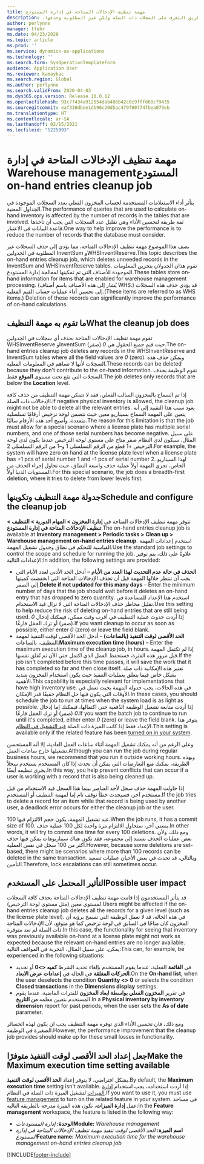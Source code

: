 ```yaml
---
title: مهمة تنظيف الإدخالات المتاحة في إدارة المستودع‬‏‫
description: يصف هذا الموضوع مهمة تنظيف الإدخالات المتاحة في إدارة المستودع‬‏‫، مما يساعد على تحسين أداء النظام عن طريق التعرف على السجلات ذات الصلة ولكن غير المطلوبة وحذفها.
author: perlynne
manager: tfehr
ms.date: 04/23/2020
ms.topic: article
ms.prod: ''
ms.service: dynamics-ax-applications
ms.technology: ''
ms.search.form: SysOperationTemplateForm
audience: Application User
ms.reviewer: kamaybac
ms.search.region: Global
ms.author: perlynne
ms.search.validFrom: 2020-04-03
ms.dyn365.ops.version: Release 10.0.12
ms.openlocfilehash: 93c77434a912554dab486b42c0c9fffd68cf9435
ms.sourcegitcommit: eaf330dbee1db96c20d5ac479f007747bea079eb
ms.translationtype: HT
ms.contentlocale: ar-SA
ms.lasthandoff: 02/15/2021
ms.locfileid: "5225993"
---
```

# <a name="warehouse-management-on-hand-entries-cleanup-job"></a><span data-ttu-id="1f24f-103">مهمة تنظيف الإدخالات المتاحة في إدارة المستودع‬‏‫</span><span class="sxs-lookup"><span data-stu-id="1f24f-103">Warehouse management on-hand entries cleanup job</span></span>

<span data-ttu-id="1f24f-104">يتأثر أداء الاستعلامات المستخدمة لحساب المخزون الفعلي بعدد السجلات الموجودة في الجداول المعنية.</span><span class="sxs-lookup"><span data-stu-id="1f24f-104">The performance of queries that are used to calculate on-hand inventory is affected by the number of records in the tables that are involved.</span></span> <span data-ttu-id="1f24f-105">ثمة طريقة لتحسين الأداء وهي تقليل عدد السجلات التي يجب أن تأخذها قاعدة البيانات في الاعتبار.</span><span class="sxs-lookup"><span data-stu-id="1f24f-105">One way to help improve the performance is to reduce the number of records that the database must consider.</span></span>

<span data-ttu-id="1f24f-106">يصف هذا الموضوع مهمة تنظيف الإدخالات المتاحة، مما يؤدي إلى حذف السجلات غير المطلوبة في الجدولين InventSum وWHSInventReserve.</span><span class="sxs-lookup"><span data-stu-id="1f24f-106">This topic describes the on-hand entries cleanup job, which deletes unneeded records in the InventSum and WHSInventReserve tables.</span></span> <span data-ttu-id="1f24f-107">تقوم هذان الجدولان بتخزين المعلومات الموجودة للأصناف التي تم تمكينها لمعالجة إدارة المستودع.</span><span class="sxs-lookup"><span data-stu-id="1f24f-107">These tables store on-hand information for items that are enabled for warehouse management processing.</span></span> <span data-ttu-id="1f24f-108">(يُشار إلى هذه الأصناف باسم أصناف WHS.) قد يؤدي حذف هذه السجلات إلى تحسين أداء عمليات حساب القيم الفعلية.</span><span class="sxs-lookup"><span data-stu-id="1f24f-108">(These items are referred to as WHS items.) Deletion of these records can significantly improve the performance of on-hand calculations.</span></span>

## <a name="what-the-cleanup-job-does"></a><span data-ttu-id="1f24f-109">ما تقوم به مهمة التنظيف</span><span class="sxs-lookup"><span data-stu-id="1f24f-109">What the cleanup job does</span></span>

<span data-ttu-id="1f24f-110">تقوم مهمة تنظيف الإدخالات المتاحة بحذف أي سجلات في الجدولين WHSInventReserve وInventSum حيث قيم جميع الحقول هي *0* (صفر).</span><span class="sxs-lookup"><span data-stu-id="1f24f-110">The on-hand entries cleanup job deletes any records in the WHSInventReserve and InventSum tables where all the field values are *0* (zero).</span></span> <span data-ttu-id="1f24f-111">ويمكن حذف هذه السجلات لأنها لا تساهم في المعلومات الفعلية.</span><span class="sxs-lookup"><span data-stu-id="1f24f-111">These records can be deleted because they don't contribute to the on-hand information.</span></span> <span data-ttu-id="1f24f-112">تقوم الوظيفة بحذف السجلات التي تقع تحت مستوى **الموقع** فقط.</span><span class="sxs-lookup"><span data-stu-id="1f24f-112">The job deletes only records that are below the **Location** level.</span></span>

<span data-ttu-id="1f24f-113">إذا تم السماح بالمخزون السالب الفعلي، فقد لا تتمكن مهمة التنظيف من حذف كافة الإدخالات ذات الصلة.</span><span class="sxs-lookup"><span data-stu-id="1f24f-113">If negative physical inventory is allowed, the cleanup job might not be able to delete all the relevant entries.</span></span> <span data-ttu-id="1f24f-114">يعود سبب هذا التقييد إلى أنه يتعين على المهمة السماح بسيناريو معين حيث تتضمن لوحة ترخيص أرقامًا تسلسلية متعددة، وأصبح أحد هذه الأرقام سالبًا.</span><span class="sxs-lookup"><span data-stu-id="1f24f-114">The reason for this limitation is that the job must allow for a special scenario where a license plate has multiple serial numbers, and one of those serial numbers has become negative.</span></span> <span data-ttu-id="1f24f-115">على سبيل المثال، سيكون لدى النظام صفر متاح على مستوى لوحة الترخيص عندما يكون لدى لوحة الترخيص +1 قطع من الرقم التسلسلي 1 و–1 من الرقم التسلسلي 2.</span><span class="sxs-lookup"><span data-stu-id="1f24f-115">For example, the system will have zero on hand at the license plate level when a license plate has +1 pcs of serial number 1 and –1 pcs of serial number 2.</span></span> <span data-ttu-id="1f24f-116">لهذا السيناريو الخاص، تجري المهمة أولاً عملية حذف واسعة النطاق، حيث تحاول إجراء الحذف من المستويات الدنيا أولاً.</span><span class="sxs-lookup"><span data-stu-id="1f24f-116">For this special scenario, the job does a breadth-first deletion, where it tries to delete from lower levels first.</span></span>

## <a name="schedule-and-configure-the-cleanup-job"></a><span data-ttu-id="1f24f-117">جدولة مهمة التنظيف وتكوينها</span><span class="sxs-lookup"><span data-stu-id="1f24f-117">Schedule and configure the cleanup job</span></span>

<span data-ttu-id="1f24f-118">تتوفر مهمة تنظيف الإدخالات المتاحة في **إدارة المخزون \> المهام الدورية \> التنظيف \> تنظيف الإدخالات المتاحة في إدارة المستودع**.</span><span class="sxs-lookup"><span data-stu-id="1f24f-118">The on-hand entries cleanup job is available at **Inventory management \> Periodic tasks \> Clean up \> Warehouse management on-hand entries cleanup**.</span></span> <span data-ttu-id="1f24f-119">استخدم إعدادات المهمة القياسية للتحكم في نطاق وجدول تشغيل المهمة.</span><span class="sxs-lookup"><span data-stu-id="1f24f-119">Use the standard job settings to control the scope and schedule for running the job.</span></span> <span data-ttu-id="1f24f-120">علاوةً على ذلك، يتم توفير الإعدادات التالية:</span><span class="sxs-lookup"><span data-stu-id="1f24f-120">In addition, the following settings are provided:</span></span>

- <span data-ttu-id="1f24f-121">**الحذف في حالة عدم التحديث لهذا العدد من الأيام‬** – أدخل الحد الأدنى لعدد الأيام التي يجب أن تنتظر خلالها المهمة قبل أن تحذف الإدخالات المتاحة التي انخفضت كميتها إلى الصفر.</span><span class="sxs-lookup"><span data-stu-id="1f24f-121">**Delete if not updated for this many days** – Enter the minimum number of days that the job should wait before it deletes an on-hand entry that has dropped to zero quantity.</span></span> <span data-ttu-id="1f24f-122">استخدم هذا الإعداد للمساعدة في تقليل مخاطر حذف الإدخالات المتاحة التي لا تزال قيد الاستخدام.</span><span class="sxs-lookup"><span data-stu-id="1f24f-122">Use this setting to help reduce the risk of deleting on-hand entries that are still being used.</span></span> <span data-ttu-id="1f24f-123">إذا أردت حدوث عملية التنظيف في أقرب وقت ممكن، فيمكنك إدخال *0* (صفر) أو ترك الحقل فارغًا.</span><span class="sxs-lookup"><span data-stu-id="1f24f-123">If you want cleanup to occur as soon as possible, either enter *0* (zero) or leave the field blank.</span></span>
- <span data-ttu-id="1f24f-124">**الحد الأقصى لوقت التنفيذ (بالساعات)** - أدخل الحد الأقصى لوقت التنفيذ لمهمة التنظيف، بالساعات.</span><span class="sxs-lookup"><span data-stu-id="1f24f-124">**Maximum execution time (hours)** – Enter the maximum execution time of the cleanup job, in hours.</span></span> <span data-ttu-id="1f24f-125">إذا لم تكتمل المهمة قبل مرور هذه الفترة، فستحفظ العمل الذي اكتمل حتى الآن ثم تُغلق نفسها.</span><span class="sxs-lookup"><span data-stu-id="1f24f-125">If the job isn't completed before this time passes, it will save the work that it has completed so far and then close itself.</span></span> <span data-ttu-id="1f24f-126">تعتبر هذه الإمكانية ذات صلة بشكل خاص فيما يتعلق بعمليات التنفيذ حيث يكون استخدام المخزون شديد الأهمية.</span><span class="sxs-lookup"><span data-stu-id="1f24f-126">This capability is especially relevant for implementations that have high inventory use.</span></span> <span data-ttu-id="1f24f-127">في هذه الحالات، يجب جدولة المهمة بحيث تعمل في الأوقات التي يكون فيها حل النظام خفيفًا قدر الإمكان.</span><span class="sxs-lookup"><span data-stu-id="1f24f-127">In these cases, you should schedule the job to run at times when the system load is as light as possible.</span></span> <span data-ttu-id="1f24f-128">إذا أردت متابعة تشغيل الوظيفة الدُفعية حتى اكتمالها، فيمكنك إما إدخال *0* (صفر) أو ترك الحقل فارغًا.</span><span class="sxs-lookup"><span data-stu-id="1f24f-128">If you want the batch job to continue to run until it's completed, either enter *0* (zero) or leave the field blank.</span></span> <span data-ttu-id="1f24f-129">يتوفر هذا الإعداد فقط إذا كانت الميزة ذات الصلة [قيد التشغيل في النظام](#max-execution-time).</span><span class="sxs-lookup"><span data-stu-id="1f24f-129">This setting is available only if the related feature has been [turned on in your system](#max-execution-time).</span></span>

<span data-ttu-id="1f24f-130">وعلى الرغم من أنه يمكنك تشغيل المهمة أثناء ساعات العمل العادية، إلا أنه المستحسن تشغيلها خارج ساعات العمل.</span><span class="sxs-lookup"><span data-stu-id="1f24f-130">Although you can run the job during regular business hours, we recommend that you run it outside working hours.</span></span> <span data-ttu-id="1f24f-131">وبهذه الطريقة، يمكنك منع التعارضات التي يمكن أن تحدث إذا كان المستخدم يستخدم سجلاً يجري تنظيفه أيضًا.</span><span class="sxs-lookup"><span data-stu-id="1f24f-131">In this way, you help prevent conflicts that can occur if a user is working with a record that is also being cleaned up.</span></span>

<span data-ttu-id="1f24f-132">إذا حاولت المهمة حذف سجل لأحد العناصر بينما هذا السجل قيد الاستخدام من قبل مستخدم آخر، فسيحدث خطأ توقف تام إما لمهمة التنظيف أو المستخدم.</span><span class="sxs-lookup"><span data-stu-id="1f24f-132">If the job tries to delete a record for an item while that record is being used by another user, a deadlock error occurs for either the cleanup job or the user.</span></span>

<span data-ttu-id="1f24f-133">عند تشغيل المهمة، يكون حجم الالتزام فيها 100.</span><span class="sxs-lookup"><span data-stu-id="1f24f-133">When the job runs, it has a commit size of 100.</span></span> <span data-ttu-id="1f24f-134">بمعنى آخر، ستحاول الالتزام مرة واحدة لكل 100 عملية حذف.</span><span class="sxs-lookup"><span data-stu-id="1f24f-134">In other words, it will try to commit one time for every 100 deletions.</span></span> <span data-ttu-id="1f24f-135">ومع ذلك، ولأن بعض عمليات الحذف تستند إلى مجموعة، فقد تكون هناك سيناريوهات يمكن فيها حذف أكثر من 100 سجل في نفس العملية.</span><span class="sxs-lookup"><span data-stu-id="1f24f-135">However, because some deletions are set-based, there might be scenarios where more than 100 records can be deleted in the same transaction.</span></span> <span data-ttu-id="1f24f-136">وبالتالي، قد تحدث في بعض الأحيان عمليات تصعيد التأمين.</span><span class="sxs-lookup"><span data-stu-id="1f24f-136">Therefore, lock escalations can still sometimes occur.</span></span>

## <a name="possible-user-impact"></a><span data-ttu-id="1f24f-137">التأثير المحتمل على المستخدم</span><span class="sxs-lookup"><span data-stu-id="1f24f-137">Possible user impact</span></span>

<span data-ttu-id="1f24f-138">قد يتأثر المستخدمون إذا قامت مهمة تنظيف الإدخالات المتاحة بحذف كافة السجلات لمستوى معين (مثل مستوى لوحة الترخيص).</span><span class="sxs-lookup"><span data-stu-id="1f24f-138">Users might be affected if the on-hand entries cleanup job deletes all the records for a given level (such as the license plate level).</span></span> <span data-ttu-id="1f24f-139">في هذه الحالة، قد لا تعمل الوظيفة التي تسمح برؤية أن المخزون كان متاحًا في السابق في لوحة ترخيص كما هو متوقع، لأن الإدخالات المتاحة ذات الصلة لم تعد متوفرة.</span><span class="sxs-lookup"><span data-stu-id="1f24f-139">In this case, the functionality for seeing that inventory was previously available on-hand at a license plate might not work as expected because the relevant on-hand entries are no longer available.</span></span> <span data-ttu-id="1f24f-140">يمكن، على سبيل المثال، التجربة في المواقف التالية:</span><span class="sxs-lookup"><span data-stu-id="1f24f-140">This can, for example, be experienced in the following situations:</span></span>

- <span data-ttu-id="1f24f-141">في **القائمة** الفعلية، عندما يقوم المستخدم بإلغاء تحديد الشرط **كميه \<\>0** أو تحديد **الحركات المغلقة** في الحالة في **إعدادات عرض الابعاد**.</span><span class="sxs-lookup"><span data-stu-id="1f24f-141">On the **On-hand list**, when the user deselects the condition **Quantity \<\> 0** or selects the condition **Closed transactions** in the **Dimensions display** settings.</span></span>
- <span data-ttu-id="1f24f-142">في تقرير **المخزون الفعلي بواسطة ابعاد المخزون** للفترات الماضية، عندما يقوم المستخدم بتعيين معلمه **من التاريخ**.</span><span class="sxs-lookup"><span data-stu-id="1f24f-142">In a **Physical inventory by inventory dimension** report for past periods, when the user sets the **As of date** parameter.</span></span>

<span data-ttu-id="1f24f-143">ومع ذلك، فان تحسين الأداء الذي توفره مهمة التنظيف يجب ان يكون لهذه الخسائر الصغيرة في الوظيفة.</span><span class="sxs-lookup"><span data-stu-id="1f24f-143">However, the performance improvement that the cleanup job provides should make up for these small losses in functionality.</span></span>

## <a name="make-the-maximum-execution-time-setting-available"></a><a name="max-execution-time"></a><span data-ttu-id="1f24f-144">جعل إعداد الحد الأقصى لوقت التنفيذ متوفرًا</span><span class="sxs-lookup"><span data-stu-id="1f24f-144">Make the Maximum execution time setting available</span></span>

<span data-ttu-id="1f24f-145">بشكل افتراضي، لا يتوفر إعداد **الحد الأقصى لوقت التنفيذ**.</span><span class="sxs-lookup"><span data-stu-id="1f24f-145">By default, the **Maximum execution time** setting isn't available.</span></span> <span data-ttu-id="1f24f-146">إذا أردت استخدامه، يجب استخدام [إدارة الميزات](../../fin-ops-core/fin-ops/get-started/feature-management/feature-management-overview.md) لتشغيل الميزة ذات الصلة في النظام.</span><span class="sxs-lookup"><span data-stu-id="1f24f-146">If you want to use it, you must use [feature management](../../fin-ops-core/fin-ops/get-started/feature-management/feature-management-overview.md) to turn on the related feature in your system.</span></span> <span data-ttu-id="1f24f-147">في مساحة عمل **إدارة الميزات**، تكون هذه الميزة مدرجة بالطريقة التالية:</span><span class="sxs-lookup"><span data-stu-id="1f24f-147">In the **Feature management** workspace, the feature is listed in the following way:</span></span>

- <span data-ttu-id="1f24f-148">**الوحدة:** *إدارة المستودعات*</span><span class="sxs-lookup"><span data-stu-id="1f24f-148">**Module:** *Warehouse management*</span></span>
- <span data-ttu-id="1f24f-149">**اسم الميزة:** *الحد الأقصى لوقت تنفيذ مهمة تنظيف الإدخالات المتاحة في إدارة المستودع‬‏‫‬*</span><span class="sxs-lookup"><span data-stu-id="1f24f-149">**Feature name:** *Maximum execution time for the warehouse management on-hand entries cleanup job*</span></span>


[!INCLUDE[footer-include](../../includes/footer-banner.md)]
